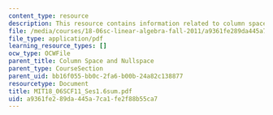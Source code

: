 ```yaml
---
content_type: resource
description: This resource contains information related to column space and nullspace.
file: /media/courses/18-06sc-linear-algebra-fall-2011/a9361fe289da445a7ca1fe2f88b55ca7_MIT18_06SCF11_Ses1.6sum.pdf
file_type: application/pdf
learning_resource_types: []
ocw_type: OCWFile
parent_title: Column Space and Nullspace
parent_type: CourseSection
parent_uid: bb16f055-bb0c-2fa6-b00b-24a82c138877
resourcetype: Document
title: MIT18_06SCF11_Ses1.6sum.pdf
uid: a9361fe2-89da-445a-7ca1-fe2f88b55ca7
---
```

